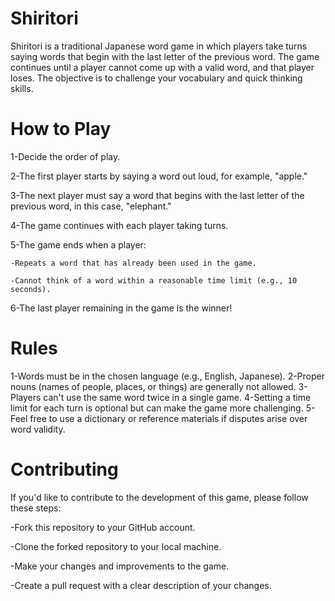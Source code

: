 # Shiritori
Shiritori is a traditional Japanese word game in which players take turns saying words that begin with the last letter of the previous word. The game continues until a player cannot come up with a valid word, and that player loses. The objective is to challenge your vocabulary and quick thinking skills.

# How to Play

1-Decide the order of play.

2-The first player starts by saying a word out loud, for example, "apple."

3-The next player must say a word that begins with the last letter of the previous word, in this case, "elephant."

4-The game continues with each player taking turns.

5-The game ends when a player:

    -Repeats a word that has already been used in the game.

    -Cannot think of a word within a reasonable time limit (e.g., 10 seconds).

6-The last player remaining in the game is the winner!

# Rules

1-Words must be in the chosen language (e.g., English, Japanese).
2-Proper nouns (names of people, places, or things) are generally not allowed.
3-Players can't use the same word twice in a single game.
4-Setting a time limit for each turn is optional but can make the game more challenging.
5-Feel free to use a dictionary or reference materials if disputes arise over word validity.

# Contributing

If you'd like to contribute to the development of this game, please follow these steps:

-Fork this repository to your GitHub account.

-Clone the forked repository to your local machine.

-Make your changes and improvements to the game.

-Create a pull request with a clear description of your changes.
